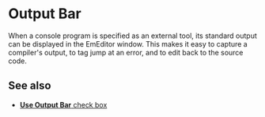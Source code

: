 # Output Bar

When a console program is specified as an external tool, its standard output can be displayed in the EmEditor window. This makes it easy to capture a compiler's output, to tag jump at an error, and to edit back to the source code.

## See also

- [**Use Output Bar** check box](../dlg/tools/properties/index)
